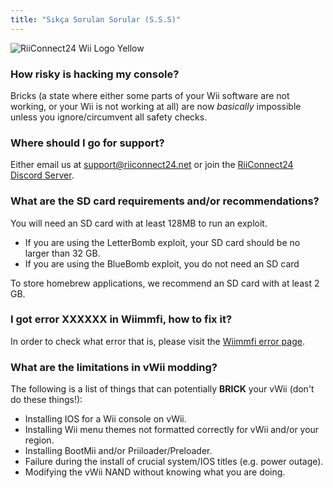 ```yaml
---
title: "Sıkça Sorulan Sorular (S.S.S)"
---
```


![RiiConnect24 Wii Logo Yellow](/images/Wii_Yellow_Gray.jpg)

### How risky is hacking my console?
Bricks (a state where either some parts of your Wii software are not working, or your Wii is not working at all) are now *basically* impossible unless you ignore/circumvent all safety checks.

### Where should I go for support?
Either email us at support@riiconnect24.net or join the [RiiConnect24 Discord Server](https://discord.gg/b4Y7jfD).

### What are the SD card requirements and/or recommendations?
You will need an SD card with at least 128MB to run an exploit.

- If you are using the LetterBomb exploit, your SD card should be no larger than 32 GB.
- If you are using the BlueBomb exploit, you do not need an SD card

To store homebrew applications, we recommend an SD card with at least 2 GB.

### I got error XXXXXX in Wiimmfi, how to fix it?
In order to check what error that is, please visit the [Wiimmfi error page](https://wiimmfi.de/error).

### What are the limitations in vWii modding?
The following is a list of things that can potentially **BRICK** your vWii (don't do these things!):
* Installing IOS for a Wii console on vWii.
* Installing Wii menu themes not formatted correctly for vWii and/or your region.
* Installing BootMii and/or Priiloader/Preloader.
* Failure during the install of crucial system/IOS titles (e.g. power outage).
* Modifying the vWii NAND without knowing what you are doing.
